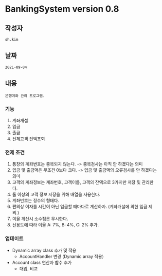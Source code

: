# BankingSystem version 0.8

## 작성자
    sh.kim
## 날짜 
    2021-09-04
## 내용
    은행계좌 관리 프로그램.

### 기능
1. 계좌개설
2. 입금
3. 출금
4. 전체고객 잔액조회

### 전제 조건
1. 통장의 계좌번호는 중복되지 않는다. -> 중복검사는 아직 안 하겠다는 의미
2. 입금 및 출금액은 무조건 0보다 크다. -> 입금 및 출금액의 오류검사를 안 하겠다는 의미
3. 고객의 계좌정보는 계좌번호, 고객이름, 고객의 잔액으로 3가지만 저장 및 관리한다.
4. 둘 이상의 고객 정보 저장을 위해 배열을 사용한다.
5. 계좌번호는 정수의 형태다.
6. 편의상 이자를 시간이 아닌 입금할 때마다로 계산하자. (계좌개설에 의한 입금 제외.) 
7. 이율 계산시 소수점은 무시한다. 
8. 신용도에 따라 이율 A: 7%, B: 4%, C: 2% 추가. 

### 업데이트
- Dynamic array class 추가 및 적용
    + AccountHandler 변경 (Dynamic array 적용)
- Account class 연산자 함수 추가
    + 대입, 비교